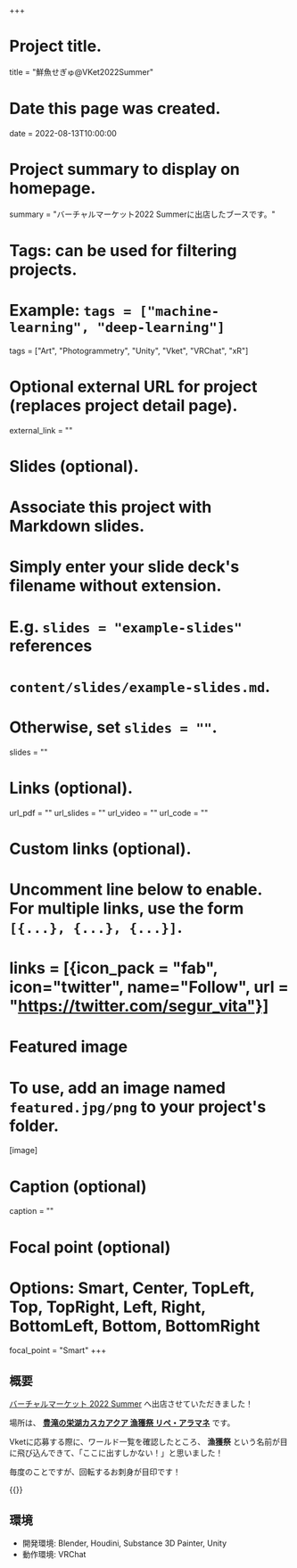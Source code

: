 +++
# Project title.
title = "鮮魚せぎゅ@VKet2022Summer"

# Date this page was created.
date = 2022-08-13T10:00:00

# Project summary to display on homepage.
summary = "バーチャルマーケット2022 Summerに出店したブースです。"

# Tags: can be used for filtering projects.
# Example: `tags = ["machine-learning", "deep-learning"]`
tags = ["Art", "Photogrammetry", "Unity", "Vket", "VRChat", "xR"]

# Optional external URL for project (replaces project detail page).
external_link = ""

# Slides (optional).
#   Associate this project with Markdown slides.
#   Simply enter your slide deck's filename without extension.
#   E.g. `slides = "example-slides"` references 
#   `content/slides/example-slides.md`.
#   Otherwise, set `slides = ""`.
slides = ""

# Links (optional).
url_pdf = ""
url_slides = ""
url_video = ""
url_code = ""

# Custom links (optional).
#   Uncomment line below to enable. For multiple links, use the form `[{...}, {...}, {...}]`.
# links = [{icon_pack = "fab", icon="twitter", name="Follow", url = "https://twitter.com/segur_vita"}]

# Featured image
# To use, add an image named `featured.jpg/png` to your project's folder. 
[image]
  # Caption (optional)
  caption = ""

  # Focal point (optional)
  # Options: Smart, Center, TopLeft, Top, TopRight, Left, Right, BottomLeft, Bottom, BottomRight
  focal_point = "Smart"
+++

## 概要

[バーチャルマーケット 2022 Summer](https://summer2022.vket.com/circle/152) へ出店させていただきました！

場所は、 [**豊滝の栄湖カスカアクア 漁獲祭 リペ・アラマネ**](https://summer2022.vket.com/world/10) です。

Vketに応募する際に、ワールド一覧を確認したところ、 **漁獲祭** という名前が目に飛び込んできて、「ここに出すしかない！」と思いました！

毎度のことですが、回転するお刺身が目印です！

{{<twitter user="segur_vita" id="1560856195602210816" >}}


## 環境

- 開発環境: Blender, Houdini, Substance 3D Painter, Unity
- 動作環境: VRChat
